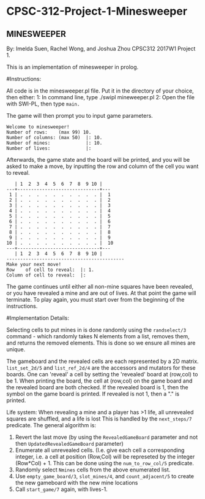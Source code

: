 # CPSC-312-Project-1-Minesweeper

## MINESWEEPER

By: Imelda Suen, Rachel Wong, and Joshua Zhou
CPSC312 2017W1 Project 1.

This is an implementation of minesweeper in prolog.

#Instructions:

All code is in the minesweeper.pl file. Put it in the directory of your choice, then either:
1: In command line, type ./swipl mineweeper.pl
2: Open the file with SWI-PL, then type ```main.```

The game will then prompt you to input game parameters.

```
Welcome to minesweeper!
Number of rows:    (max 99) 10.
Number of columns: (max 50)  |: 10.
Number of mines:             |: 10.
Number of lives:             |: 
```

Afterwards, the game state and the board will be printed, and you will be asked to make a move, by inputting the row and column of the cell you want to reveal.

```
   | 1  2  3  4  5  6  7  8  9 10 |   
---+------------------------------+---
 1 | .  .  .  .  .  .  .  .  .  . |  1
 2 | .  .  .  .  .  .  .  .  .  . |  2
 3 | .  .  .  .  .  .  .  .  .  . |  3
 4 | .  .  .  .  .  .  .  .  .  . |  4
 5 | .  .  .  .  .  .  .  .  .  . |  5
 6 | .  .  .  .  .  .  .  .  .  . |  6
 7 | .  .  .  .  .  .  .  .  .  . |  7
 8 | .  .  .  .  .  .  .  .  .  . |  8
 9 | .  .  .  .  .  .  .  .  .  . |  9
10 | .  .  .  .  .  .  .  .  .  . |  10
---+------------------------------+---
   | 1  2  3  4  5  6  7  8  9 10 |   
-------------------------------------------
Make your next move!
Row    of cell to reveal:  |: 1.
Column of cell to reveal:  |: 
```

The game continues until either all non-mine squares have been revealed, or you have revealed a mine and are out of lives. At that point the game will terminate.
To play again, you must start over from the beginning of the instructions.

#Implementation Details:

Selecting cells to put mines in is done randomly using the ```randselect/3``` command - which randomly takes N elements from a list, removes them, and returns the removed elements. 
This is done so we ensure all mines are unique.

The gameboard and the revealed cells are each represented by a 2D matrix.
```list_set_2d/5``` and ```list_ref_2d/4``` are the accessors and mutators for these boards.
One can 'reveal' a cell by setting the 'revealed' board at (row,col) to be 1. 
When printing the board, the cell at (row,col) on the game board and the revealed board are both checked.
If the revealed board is 1, then the symbol on the game board is printed. If revealed is not 1, then a "." is printed.

Life system: When revealing a mine and a player has >1 life, all unrevealed squares are shuffled, and a life is lost
This is handled by the ```next_steps/7``` predicate.
The general algorithm is:
1. Revert the last move (by using the ```RevealedGameBoard``` parameter and not then ```UpdatedRevealedGameBoard``` parameter)
2. Enumerate all unrevealed cells. (I.e. give each cell a corresponding integer, i.e. a cell at position (Row,Col) will be represeted by the integer (Row*Col) + 1.
This can be done using the ```num_to_row_col/5``` predicate.
3. Randomly select ```Nmines``` cells from the above enumerated list.
4. Use ```empty_game_board/3```, ```slot_mines/4```, and ```count_adjacent/5``` to create the new gameboard with the new mine locations
5. Call ```start_game/7``` again, with lives-1.